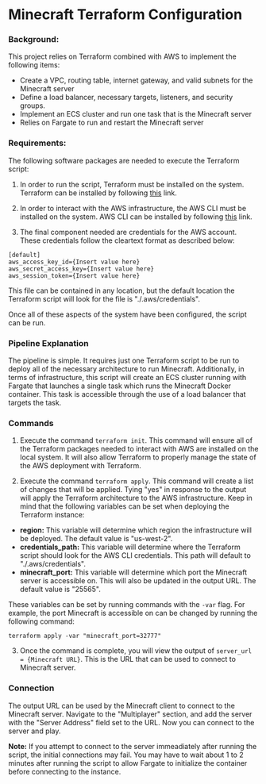 # Minecraft Terraform Configuration

### Background:

This project relies on Terraform combined with AWS to implement the following items:

- Create a VPC, routing table, internet gateway, and valid subnets for the Minecraft server
- Define a load balancer, necessary targets, listeners, and security groups.
- Implement an ECS cluster and run one task that is the Minecraft server
- Relies on Fargate to run and restart the Minecraft server

### Requirements:

The following software packages are needed to execute the Terraform script:

1. In order to run the script, Terraform must be installed on the system. Terraform can be installed by following [this](https://developer.hashicorp.com/terraform/tutorials/aws-get-started/install-cli) link.

2. In order to interact with the AWS infrastructure, the AWS CLI must be installed on the system. AWS CLI can be installed by following [this](https://docs.aws.amazon.com/cli/latest/userguide/getting-started-install.html) link.

3. The final component needed are credentials for the AWS account. These credentials follow the cleartext format as described below:

```
[default]
aws_access_key_id={Insert value here}
aws_secret_access_key={Insert value here}
aws_session_token={Insert value here}
```

This file can be contained in any location, but the default location the Terraform script will look for the file is "./.aws/credentials".

Once all of these aspects of the system have been configured, the script can be run.


### Pipeline Explanation

The pipeline is simple. It requires just one Terraform script to be run to deploy all of the necessary architecture to run Minecraft. Additionally, in terms of infrastructure, this script will create an ECS cluster running with Fargate that launches a single task which runs the Minecraft Docker container. This task is accessible through the use of a load balancer that targets the task.

### Commands 

1. Execute the command ```terraform init```. This command will ensure all of the Terraform packages needed to interact with AWS are installed on the local system. It will also allow Terraform to properly manage the state of the AWS deployment with Terraform.

2. Execute the command ```terraform apply```. This command will create a list of changes that will be applied. Tying "yes" in response to the output will apply the Terraform architecture to the AWS infrastructure. Keep in mind that the following variables can be set when deploying the Terraform instance:

- **region:** This variable will determine which region the infrastructure will be deployed. The default value is "us-west-2".
- **credentials_path:** This variable will determine where the Terraform script should look for the AWS CLI credentials. This path will default to "./.aws/credentials".
- **minecraft_port:** This variable will determine which port the Minecraft server is accessible on. This will also be updated in the output URL. The default value is "25565".

These variables can be set by running commands with the ```-var``` flag. For example, the port Minecraft is accessible on can be changed by running the following command:

```
terraform apply -var "minecraft_port=32777"
```

3. Once the command is complete, you will view the output of ```server_url = {Minecraft URL}```. This is the URL that can be used to connect to Minecraft server.

### Connection 

The output URL can be used by the Minecraft client to connect to the Minecraft server. Navigate to the "Multiplayer" section, and add the server with the "Server Address" field set to the URL. Now you can connect to the server and play. 

**Note:** If you attempt to connect to the server immeadiately after running the script, the initial connections may fail. You may have to wait about 1 to 2 minutes after running the script to allow Fargate to initialize the container before connecting to the instance. 
